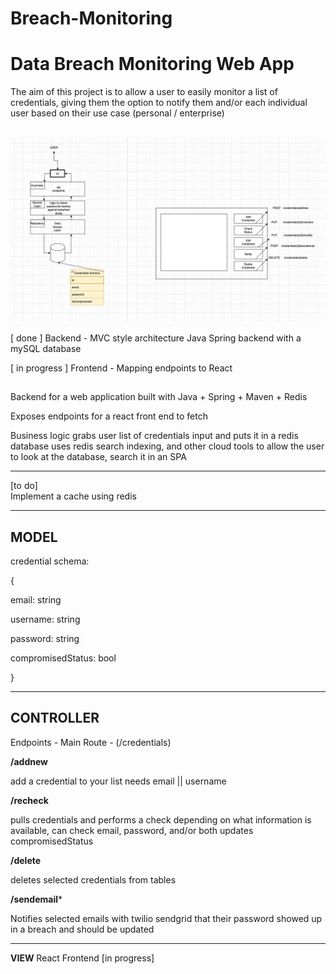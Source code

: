 # Breach-Monitoring
# Data Breach Monitoring Web App

The aim of this project is to allow a user to easily monitor a list of credentials, giving them the option to notify them and/or each individual user
based on their use case (personal / enterprise)

##

![Architecture](architectuer.png)


[ done ] Backend - MVC style architecture Java Spring backend with a mySQL database


[ in progress ] Frontend - Mapping endpoints to React 


## 
Backend for a web application built with Java + Spring + Maven + Redis 

Exposes endpoints for a react front end to fetch

Business logic grabs user list of credentials input and puts it in a redis database
uses redis search indexing, and other cloud tools to allow the user to look at the database, search it in an SPA

_________________________________________________________________________________________________________________________________________________
[to do]                     
Implement a cache using redis

_______________________________________________________________________________________________________________________________________
## **MODEL**
credential schema:


{

email: string

username: string

password: string

compromisedStatus: bool

}

_________________________________________________________________________________________________________________________________________________
## **CONTROLLER**

Endpoints - Main Route -  (/credentials)

**/addnew**

add a credential to your list
needs email || username

**/recheck**

pulls credentials and performs a check depending on what information is available, can check email, password, and/or both
updates compromisedStatus

**/delete**

deletes selected credentials from tables


**/sendemail***

Notifies selected emails with twilio sendgrid that their password showed up in a breach and should be updated



_________________________________________________________________________________________________________________________________________________
**VIEW**
React Frontend
[in progress]
  
 
